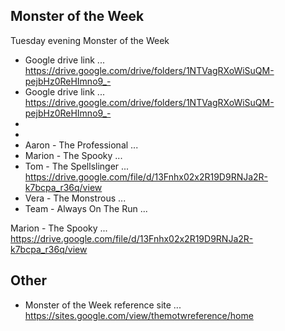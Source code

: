 
## Monster of the Week

Tuesday evening Monster of the Week

* Google drive link ... <https://drive.google.com/drive/folders/1NTVagRXoWiSuQM-pejbHz0ReHImno9_->
* Google drive link ... <a target="_blank" href="https://drive.google.com/drive/folders/1NTVagRXoWiSuQM-pejbHz0ReHImno9_-">https://drive.google.com/drive/folders/1NTVagRXoWiSuQM-pejbHz0ReHImno9_-</a>
* 
* 
* Aaron - The Professional ... <a target="_blank" href=""></a>
* Marion - The Spooky ... <a target="_blank" href=""></a>
* Tom - The Spellslinger ... <a target="_blank" href="https://drive.google.com/file/d/13Fnhx02x2R19D9RNJa2R-k7bcpa_r36q/view">https://drive.google.com/file/d/13Fnhx02x2R19D9RNJa2R-k7bcpa_r36q/view</a>
* Vera - The Monstrous ... <a target="_blank" href=""></a>
* Team - Always On The Run ... <a target="_blank" href=""></a>


Marion - The Spooky ... <https://drive.google.com/file/d/13Fnhx02x2R19D9RNJa2R-k7bcpa_r36q/view>

## Other

* Monster of the Week reference site ... <a target="_blank" href="https://sites.google.com/view/themotwreference/home">https://sites.google.com/view/themotwreference/home</a>
